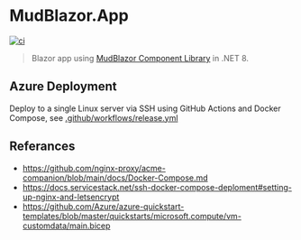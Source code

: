 # MudBlazor.App

[![ci](https://github.com/atrakic/MudBlazor.App/actions/workflows/ci.yaml/badge.svg)](https://github.com/atrakic/MudBlazor.App/actions/workflows/ci.yaml)

> Blazor app using [MudBlazor Component Library](https://github.com/MudBlazor/MudBlazor) in .NET 8.

## Azure Deployment

Deploy to a single Linux server via SSH using GitHub Actions and Docker Compose, see [.github/workflows/release.yml](release.yml)


## Referances

- https://github.com/nginx-proxy/acme-companion/blob/main/docs/Docker-Compose.md
- https://docs.servicestack.net/ssh-docker-compose-deploment#setting-up-nginx-and-letsencrypt
- https://github.com/Azure/azure-quickstart-templates/blob/master/quickstarts/microsoft.compute/vm-customdata/main.bicep
